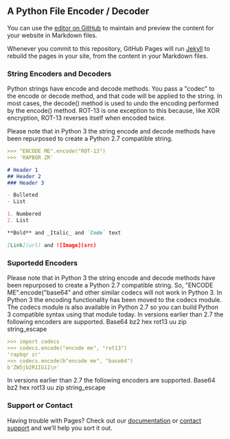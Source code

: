 ## A Python File Encoder / Decoder

You can use the [editor on GitHub](https://github.com/centem/file_encoder/edit/master/README.md) to maintain and preview the content for your website in Markdown files.

Whenever you commit to this repository, GitHub Pages will run [Jekyll](https://jekyllrb.com/) to rebuild the pages in your site, from the content in your Markdown files.

### String Encoders and Decoders

Python strings have encode and decode methods. You pass a "codec" to the encode or decode method, and that code will be applied to the string. In most cases, the decode() method is used to undo the encoding performed by the encode() method. ROT-13 is one exception to this because, like XOR encryption, ROT-13 reverses itself when encoded twice.

Please note that in Python 3 the string encode and decode methods have been repurposed to create a Python 2.7 compatible string. 

```markdown
>>> "ENCODE ME".encode("ROT-13")
>>> 'RAPBQR ZR'

# Header 1
## Header 2
### Header 3

- Bulleted
- List

1. Numbered
2. List

**Bold** and _Italic_ and `Code` text

[Link](url) and ![Image](src)
```

### Suportedd Encoders
Please note that in Python 3 the string encode and decode methods have been repurposed to create a Python 2.7 compatible string.
So, "ENCODE ME".encode("base64" and other similar codecs will not work in Python 3. In Python 3 the encoding functionality has been moved to the codecs module. The codecs module is also available in Python 2.7 so you can build Python 3 compatible syntax using that module today.
In versions earlier than 2.7 the following encoders are supported.
Base64
bz2
hex
rot13
uu
zip
string_escape

```markdown
>>> import codecs
>>> codecs.encode("encode me", "rot13")
'rapbqr zr'
>>> codecs.encode(b"encode me", "base64")
b'ZW5jb2R1IG11\n'
```
In versions earlier than 2.7 the following encoders are supported.
Base64
bz2
hex
rot13
uu
zip
string_escape
### Support or Contact

Having trouble with Pages? Check out our [documentation](https://help.github.com/categories/github-pages-basics/) or [contact support](https://github.com/contact) and we’ll help you sort it out.
